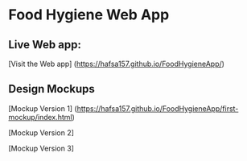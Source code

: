 # Food Hygiene Web App 

##  Live Web app: 
[Visit the Web app] (https://hafsa157.github.io/FoodHygieneApp/)




##  Design Mockups
[Mockup Version 1] (https://hafsa157.github.io/FoodHygieneApp/first-mockup/index.html)



[Mockup Version 2] 

[Mockup Version 3]





 
